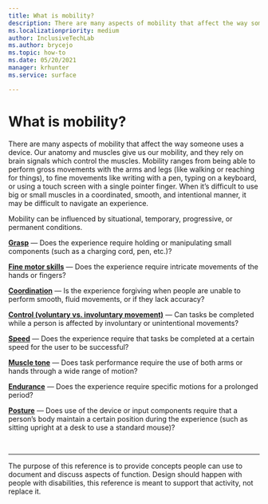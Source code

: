 ```yaml
---
title: What is mobility?
description: There are many aspects of mobility that affect the way someone uses a device.
ms.localizationpriority: medium
author: InclusiveTechLab
ms.author: brycejo 
ms.topic: how-to
ms.date: 05/20/2021
manager: krhunter
ms.service: surface

---
```


# What is mobility?

There are many aspects of mobility that affect the way someone uses a device. Our anatomy and muscles give us our mobility, and they rely on brain signals which control the muscles. Mobility ranges from being able to perform gross movements with the arms and legs (like walking or reaching for things), to fine movements like writing with a pen, typing on a keyboard, or using a touch screen with a single pointer finger. When it’s difficult to use big or small muscles in a coordinated, smooth, and intentional manner, it may be difficult to navigate an experience.

Mobility can be influenced by situational, temporary, progressive, or permanent conditions.

**[Grasp](mobility-grasp.md)** &mdash; Does the experience require holding or manipulating small components (such as a charging cord, pen, etc.)?

**[Fine motor skills](mobility-fine-motor-skills.md)** &mdash; Does the experience require intricate movements of the hands or fingers?

**[Coordination](mobility-coordination.md)** &mdash; Is the experience forgiving when people are unable to perform smooth, fluid movements, or if they lack accuracy?

**[Control (voluntary vs. involuntary movement)](mobility-control.md)** &mdash; Can tasks be completed while a person is affected by involuntary or unintentional movements?

**[Speed](mobility-speed.md)** &mdash; Does the experience require that tasks be completed at a certain speed for the user to be successful?

**[Muscle tone](mobility-muscle-tone.md)** &mdash; Does task performance require the use of both arms or hands through a wide range of motion?

**[Endurance](mobility-endurance.md)** &mdash; Does the experience require specific motions for a prolonged period?

**[Posture](mobility-posture.md)** &mdash; Does use of the device or input components require that a person’s body maintain a certain position during the experience (such as sitting upright at a desk to use a standard mouse)?

&nbsp;

[comment]: # (Footer statement)
___
The purpose of this reference is to provide concepts people can use to document and discuss aspects of function. Design should happen with people with disabilities, this reference is meant to support that activity, not replace it. 

